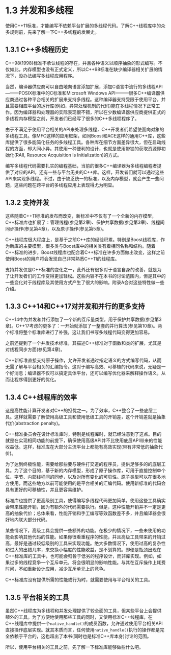 # 1.3 并发和多线程

使用C++11标准，才能编写不依赖平台扩展的多线程代码。了解C++线程库中的众多规则前，先来了解一下C++多线程的发展史。

## 1.3.1 C++多线程历史

C++98(1998)标准不承认线程的存在，并且各种语义以顺序抽象的形式编写。不仅如此，内存模型也没有正式定义，所以C++98标准在缺少编译器相关扩展的情况下，没办法编写多线程应用程序。

当然，编译器供应商可以自由地向语言添加扩展，添加C语言中流行的多线程API———POSIX标准中的C标准和Microsoft Windows API———很多C++编译器供应商通过各种平台相关的扩展来支持多线程。这种编译器支持受限于使用平台，并且需要相应平台的运行库(例如，异常处理机制的代码)能在多线程情况下正常工作。因为编译器和处理器的实际表现很不错，所以在少数编译器供应商提供正式的多线程内存模型之前，开发者们已经写了很多的C++多线程程序了。

由于不满足于使用平台相关的API来处理多线程，C++开发者们希望使面向对象的多线程工具。像MFC这样的应用框架，如同Boost和ACE这样的通用C++库，这些库提供了很多能简化任务的多线程工具。各种库在细节方面差异很大，但在启动线程的方面，却大同小异。其使用一种便利的设计，也就是使用带锁的获取资源即初始化(RAII, Resource Acquisition Is Initialization)的方式。

编写多线程代码需要扎实的编程基础，当前的很多C++编译器为多线程编程者提供了对应的API，还有一些与平台无关的C++库。这样，开发者们就可以通过这些API来实现多线程。不过，由于缺乏统一的标准，以及内存模型，就会产生一些问题，这些问题在跨平台的多线程应用上表现得尤为明显。

## 1.3.2 支持并发

这些随着C++11标准的发布而改变，新标准中不仅有了一个全新的内存模型，C++标准库也扩展了：管理线程(参见第2章)、保护共享数据(参见第3章)、线程间同步操作(参见第4章)，以及原子操作(参见第5章)。

C++线程库很大程度上，是基于之前C++库的经验积累。特别是Boost线程库，作为新库的主要模型，很多类与Boost库中的相关类有着相同名称和结构。随着C++标准的进步，Boost线程库也配合着C++标准在许多方面做出改变，这样之前使用Boost的用户将会发现自己非常熟悉C++11的线程库。

支持并发仅是C++标准的变化之一，此外还有很多对于语言自身的改善，就是为了让开发者们的工作变得更加轻松。这些内容不在本书的讨论范围内，但是其中的一些变化对于线程库及其使用方式产生了很大的影响。附录A会对这些特性做一些介绍。

## 1.3.3 C++14和C++17对并发和并行的更多支持

C++14中为并发和并行添加了一个新的互斥量类型，用于保护共享数据(参见第3章)。C++17考虑的更多了：一开始就添加了一整套的并行算法(参见第10章)。两个标准将整个标准库进行了补强，这让我们书写多线程代码变得更加容易。

之前还提到了一个并发技术标准，其描述C++标准对于函数和类的扩展，尤其是对线程同步方面(参见第4章)。

C++新标准直接支持原子操作，允许开发者通过指定语义的方式编写代码，从而无需了解与平台相关的汇编指令。这对于编写高效、可移植的代码来说，无疑是一个好消息；编译器不仅可以搞定具体平台，还可以编写优化器来解释操作语义，从而让程序得到更好的优化。

## 1.3.4 C++线程库的效率

这是高性能计算开发者对C++的担忧之一。为了效率，C++整合了一些底层工具。这样就需要了解使用高级工具和使用低级工具的开销差，这个开销差就是抽象代价(abstraction penalty)。

C++标准委员会在设计标准库时，特别是线程库时，就已经注意到了这点。目的就是在实现相同功能的前提下，确保使用高级API并不比使用底层API带来的性能收益低。这样，标准库在大部分主流平台上都能有高效实现(带有非常低的抽象代价)。

为了达到终极性能，需要给那些要与硬件打交道的程序员，提供足够多的的底层工具。为了这个目的，基于新的内存模型，形成了原子操作库，可用于直接控制单个位、字节、内部线程间的同步，以及对所有变化的可见性。原子类型可以在很多地方使用，而这些地方以前可能使用的是平台相关的汇编代码。使用新标准的代码会具有更好的可移植性，并且更容易维护。

标准库也提供了更高级别工具，使得编写多线程代码更加简单。使用这些工具确实会带来性能开销，因为有额外的代码需要执行。但是，这种性能开销并不一定是更高的抽象代价；总体来看，性能开销和手工编写等效函数差不多，并且编译器会很好地内联大部分代码。

某些情况下，高级工具会提供一些额外的功能。在极少的情况下，一些未使用的功能会影响其他代码的性能。如果你很看重程序的性能，并且高级工具带来的开销过高，最好是通过较低级别的工具来实现功能。绝大多数情况下，使用过高的复杂性和过大的出错几率，来交换小幅度的性能收益，是不划算的。即便是瓶颈出现在C++标准库的工具中，也可能会归咎于低劣的程序设计，而非库实现。例如，如果过多的线程竞争一个互斥单元，将会很明显的影响性能。与其在互斥操作上耗费时间，不如重新设计应用，减少互斥单元上的竞争。

C++标准库没有提供所需的性能或行为时，就需要使用与平台相关的工具。

## 1.3.5 平台相关的工具

虽然C++线程库为多线程和并发处理提供了较全面的工具，但某些平台上会提供额外的工具。为了方便地使用那些工具的同时，又使用标准C++线程库，在C++线程库中提供一个`native_handle()`的成员函数，允许通过使用平台相关API直接操作底层实现。就其本质而言，任何使用`native_handle()`执行的操作都是完全依赖于平台的，这也超出了本书(同时也是标准C++库本身)讨论的范围。

所以，使用平台相关的工具之前，先了解一下标准库能够做些什么吧。